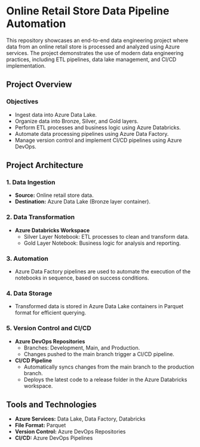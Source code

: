 # Online Retail Store Data Pipeline Automation

This repository showcases an end-to-end data engineering project where data from an online retail store is processed and analyzed using Azure services. The project demonstrates the use of modern data engineering practices, including ETL pipelines, data lake management, and CI/CD implementation.

## Project Overview

### Objectives
- Ingest data into Azure Data Lake.
- Organize data into Bronze, Silver, and Gold layers.
- Perform ETL processes and business logic using Azure Databricks.
- Automate data processing pipelines using Azure Data Factory.
- Manage version control and implement CI/CD pipelines using Azure DevOps.

## Project Architecture

### 1. Data Ingestion
- **Source:** Online retail store data.
- **Destination:** Azure Data Lake (Bronze layer container).

### 2. Data Transformation
- **Azure Databricks Workspace**
  - Silver Layer Notebook: ETL processes to clean and transform data.
  - Gold Layer Notebook: Business logic for analysis and reporting.

### 3. Automation
- Azure Data Factory pipelines are used to automate the execution of the notebooks in sequence, based on success conditions.

### 4. Data Storage
- Transformed data is stored in Azure Data Lake containers in Parquet format for efficient querying.

### 5. Version Control and CI/CD
- **Azure DevOps Repositories**
  - Branches: Development, Main, and Production.
  - Changes pushed to the main branch trigger a CI/CD pipeline.
- **CI/CD Pipeline**
  - Automatically syncs changes from the main branch to the production branch.
  - Deploys the latest code to a release folder in the Azure Databricks workspace.

## Tools and Technologies
- **Azure Services:** Data Lake, Data Factory, Databricks
- **File Format:** Parquet
- **Version Control:** Azure DevOps Repositories
- **CI/CD:** Azure DevOps Pipelines
